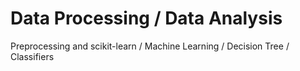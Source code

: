 # Data Processing / Data Analysis 
Preprocessing and scikit-learn /
Machine Learning /
Decision Tree /
Classifiers 
